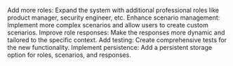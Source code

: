 Add more roles: Expand the system with additional professional roles like product manager, security engineer, etc.
Enhance scenario management: Implement more complex scenarios and allow users to create custom scenarios.
Improve role responses: Make the responses more dynamic and tailored to the specific context.
Add testing: Create comprehensive tests for the new functionality.
Implement persistence: Add a persistent storage option for roles, scenarios, and responses.